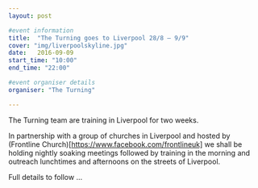 ```yaml
---
layout: post

#event information
title:  "The Turning goes to Liverpool 28/8 – 9/9"
cover: "img/liverpoolskyline.jpg"
date:   2016-09-09
start_time: "10:00"
end_time: "22:00"

#event organiser details
organiser: "The Turning"

---
```



The Turning team are training in Liverpool for two weeks.

In partnership with a group of churches in Liverpool and hosted by (Frontline Church)[https://www.facebook.com/frontlineuk] we shall be holding nightly soaking meetings followed by training in the morning and outreach lunchtimes and afternoons on the streets of Liverpool.

Full details to follow ...
